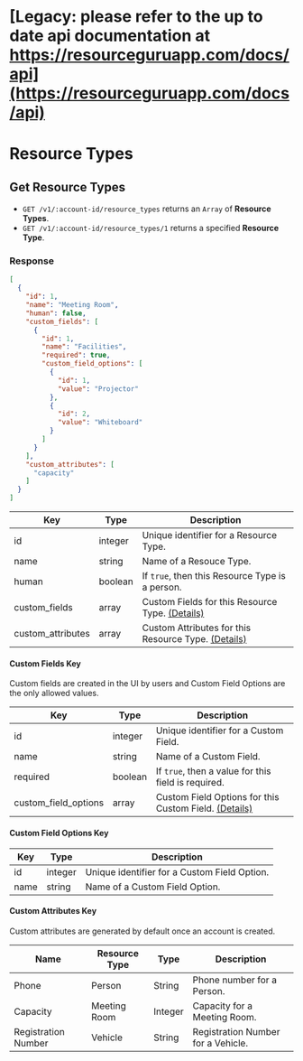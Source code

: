 # [Legacy: please refer to the up to date api documentation at https://resourceguruapp.com/docs/api](https://resourceguruapp.com/docs/api)

# Resource Types

## Get Resource Types

* `GET /v1/:account-id/resource_types` returns an `Array` of **Resource Types**.
* `GET /v1/:account-id/resource_types/1` returns a specified **Resource Type**.

### Response

```json
[
  {
    "id": 1,
    "name": "Meeting Room",
    "human": false,
    "custom_fields": [
      {
        "id": 1,
        "name": "Facilities",
        "required": true,
        "custom_field_options": [
          {
            "id": 1,
            "value": "Projector"
          },
          {
            "id": 2,
            "value": "Whiteboard"
          }
        ]
      }
    ],
    "custom_attributes": [
      "capacity"
    ]
  }
]
```

Key | Type | Description
--- | --- | ---
id | integer | Unique identifier for a Resource Type.
name | string | Name of a Resouce Type.
human | boolean | If `true`, then this Resource Type is a person.
custom_fields | array | Custom Fields for this Resource Type. [(Details)](#custom-fields-key)
custom_attributes | array | Custom Attributes for this Resource Type. [(Details)](#custom-attributes-key)

#### Custom Fields Key

Custom fields are created in the UI by users and Custom Field Options are the only allowed values.

Key | Type | Description
--- | --- | ---
id | integer | Unique identifier for a Custom Field.
name | string | Name of a Custom Field.
required | boolean | If `true`, then a value for this field is required.
custom_field_options | array | Custom Field Options for this Custom Field. [(Details)](#custom-field-options-key)

#### Custom Field Options Key

Key | Type | Description
--- | --- | ---
id | integer | Unique identifier for a Custom Field Option.
name | string | Name of a Custom Field Option.

#### Custom Attributes Key

Custom attributes are generated by default once an account is created.

Name | Resource Type | Type | Description
--- | --- | --- | ---
Phone | Person | String | Phone number for a Person.
Capacity | Meeting Room | Integer | Capacity for a Meeting Room.
Registration Number | Vehicle | String | Registration Number for a Vehicle.
